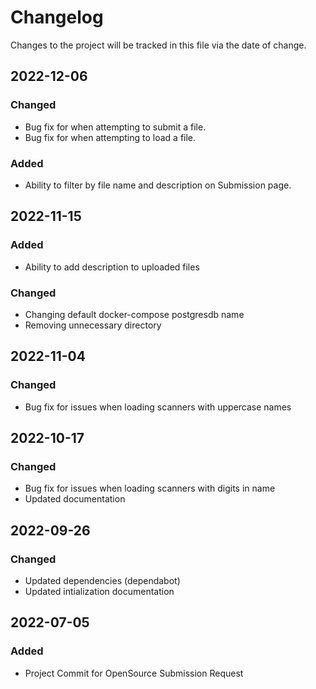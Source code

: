 # Changelog
Changes to the project will be tracked in this file via the date of change.

## 2022-12-06
### Changed
- Bug fix for when attempting to submit a file.
- Bug fix for when attempting to load a file.

### Added
- Ability to filter by file name and description on Submission page.
 
## 2022-11-15
### Added
- Ability to add description to uploaded files

### Changed
- Changing default docker-compose postgresdb name
- Removing unnecessary directory

## 2022-11-04
### Changed
- Bug fix for issues when loading scanners with uppercase names

## 2022-10-17
### Changed
- Bug fix for issues when loading scanners with digits in name
- Updated documentation

## 2022-09-26
### Changed
- Updated dependencies (dependabot)
- Updated intialization documentation 

## 2022-07-05
### Added
- Project Commit for OpenSource Submission Request
